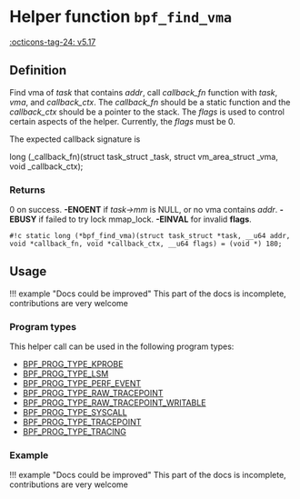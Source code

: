 # Helper function `bpf_find_vma`

<!-- [FEATURE_TAG](bpf_find_vma) -->
[:octicons-tag-24: v5.17](https://github.com/torvalds/linux/commit/7c7e3d31e7856a8260a254f8c71db416f7f9f5a1)
<!-- [/FEATURE_TAG] -->

## Definition

<!-- [HELPER_FUNC_DEF] -->
Find vma of _task_ that contains _addr_, call _callback_fn_ function with _task_, _vma_, and _callback_ctx_. The _callback_fn_ should be a static function and the _callback_ctx_ should be a pointer to the stack. The _flags_ is used to control certain aspects of the helper. Currently, the _flags_ must be 0.

The expected callback signature is

long (\_callback_fn)(struct task_struct \_task, struct vm_area_struct \_vma, void \_callback_ctx);



### Returns

0 on success. **-ENOENT** if _task->mm_ is NULL, or no vma contains _addr_. **-EBUSY** if failed to try lock mmap_lock. **-EINVAL** for invalid **flags**.

`#!c static long (*bpf_find_vma)(struct task_struct *task, __u64 addr, void *callback_fn, void *callback_ctx, __u64 flags) = (void *) 180;`
<!-- [/HELPER_FUNC_DEF] -->

## Usage

!!! example "Docs could be improved"
    This part of the docs is incomplete, contributions are very welcome

### Program types

This helper call can be used in the following program types:

<!-- DO NOT EDIT MANUALLY -->
<!-- [HELPER_FUNC_PROG_REF] -->
 * [BPF_PROG_TYPE_KPROBE](../program-type/BPF_PROG_TYPE_KPROBE.md)
 * [BPF_PROG_TYPE_LSM](../program-type/BPF_PROG_TYPE_LSM.md)
 * [BPF_PROG_TYPE_PERF_EVENT](../program-type/BPF_PROG_TYPE_PERF_EVENT.md)
 * [BPF_PROG_TYPE_RAW_TRACEPOINT](../program-type/BPF_PROG_TYPE_RAW_TRACEPOINT.md)
 * [BPF_PROG_TYPE_RAW_TRACEPOINT_WRITABLE](../program-type/BPF_PROG_TYPE_RAW_TRACEPOINT_WRITABLE.md)
 * [BPF_PROG_TYPE_SYSCALL](../program-type/BPF_PROG_TYPE_SYSCALL.md)
 * [BPF_PROG_TYPE_TRACEPOINT](../program-type/BPF_PROG_TYPE_TRACEPOINT.md)
 * [BPF_PROG_TYPE_TRACING](../program-type/BPF_PROG_TYPE_TRACING.md)
<!-- [/HELPER_FUNC_PROG_REF] -->

### Example

!!! example "Docs could be improved"
    This part of the docs is incomplete, contributions are very welcome
